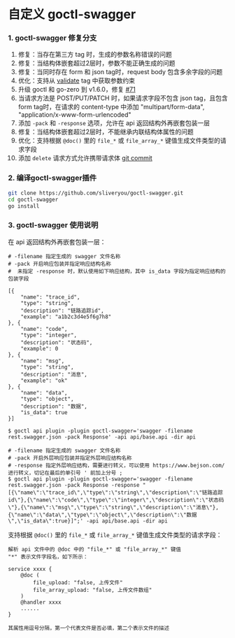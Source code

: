 # 自定义 goctl-swagger 


### 1. goctl-swagger 修复分支

1. 修复：当存在第三方 tag 时，生成的参数名称错误的问题
2. 修复：当结构体嵌套超过2层时，参数不能正确生成的问题
3. 修复：当同时存在 form 和 json tag时，request body 包含多余字段的问题
4. 优化：支持从 [validate](https://github.com/go-playground/validator) tag 中获取参数约束
5. 升级 goctl 和 go-zero 到 v1.6.0，修复 [#71](https://github.com/zeromicro/goctl-swagger/issues/71)
6. 当请求方法是 POST/PUT/PATCH 时，如果请求字段不包含 json tag，且包含 form tag时，在请求的 content-type 中添加 "multipart/form-data", "application/x-www-form-urlencoded"
7. 添加 `-pack` 和 `-response` 选项，允许在 api 返回结构外再嵌套包装一层
8. 修复：当结构体嵌套超过2层时，不能继承内联结构体属性的问题
9. 优化：支持根据 `@doc()` 里的 `file_*` 或 `file_array_*` 键值生成文件类型的请求字段
10. 添加 `delete` 请求方式允许携带请求体 [git commit](https://github.com/sliveryou/goctl-swagger/-/commit/7859e55451a11af8fbfdb91a636b23f965bb5bbe)

### 2. 编译goctl-swagger插件

```bash
git clone https://github.com/sliveryou/goctl-swagger.git
cd goctl-swagger
go install
```

### 3. goctl-swagger 使用说明

在 api 返回结构外再嵌套包装一层：

```shell
# -filename 指定生成的 swagger 文件名称
# -pack 开启响应包装并指定响应结构名称
#  未指定 -response 时，默认使用如下响应结构，其中 is_data 字段为指定响应结构的包装字段

[{
	"name": "trace_id",
	"type": "string",
	"description": "链路追踪id",
	"example": "a1b2c3d4e5f6g7h8"
}, {
	"name": "code",
	"type": "integer",
	"description": "状态码",
	"example": 0
}, {
	"name": "msg",
	"type": "string",
	"description": "消息",
	"example": "ok"
}, {
	"name": "data",
	"type": "object",
	"description": "数据",
	"is_data": true
}]

$ goctl api plugin -plugin goctl-swagger='swagger -filename rest.swagger.json -pack Response' -api api/base.api -dir api

# -filename 指定生成的 swagger 文件名称
# -pack 开启外层响应包装并指定外层响应结构名称
# -response 指定外层响应结构，需要进行转义，可以使用 https://www.bejson.com/ 进行转义，切记在最后的单引号 ' 前加上分号 ;
$ goctl api plugin -plugin goctl-swagger='swagger -filename rest.swagger.json -pack Response -response "[{\"name\":\"trace_id\",\"type\":\"string\",\"description\":\"链路追踪id\"},{\"name\":\"code\",\"type\":\"integer\",\"description\":\"状态码\"},{\"name\":\"msg\",\"type\":\"string\",\"description\":\"消息\"},{\"name\":\"data\",\"type\":\"object\",\"description\":\"数据\",\"is_data\":true}]";' -api api/base.api -dir api
```

支持根据 `@doc()` 里的 `file_*` 或 `file_array_*` 键值生成文件类型的请求字段：

```
解析 api 文件中的 @doc 中的 "file_*" 或 "file_array_*" 键值
"*" 表示文件字段名，如下所示：

service xxxx {
    @doc (
        file_upload: "false, 上传文件"
        file_array_upload: "false, 上传文件数组"
    )
    @handler xxxx
    ......
}

其属性用逗号分隔，第一个代表文件是否必填，第二个表示文件的描述
```

